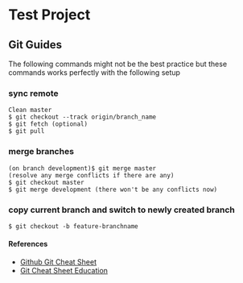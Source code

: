 # Test Project

## Git Guides
The following commands might not be the best practice but these commands works perfectly with the following setup

### sync remote
```
Clean master
$ git checkout --track origin/branch_name
$ git fetch (optional)
$ git pull
```

### merge branches
```
(on branch development)$ git merge master
(resolve any merge conflicts if there are any)
$ git checkout master
$ git merge development (there won't be any conflicts now)
```

### copy current branch and switch to newly created branch
```
$ git checkout -b feature-branchname
```

#### References
* [Github Git Cheat Sheet](https://github.com/github/training-kit/blob/master/downloads/github-git-cheat-sheet.md)
* [Git Cheat Sheet Education](https://education.github.com/git-cheat-sheet-education.pdf)

